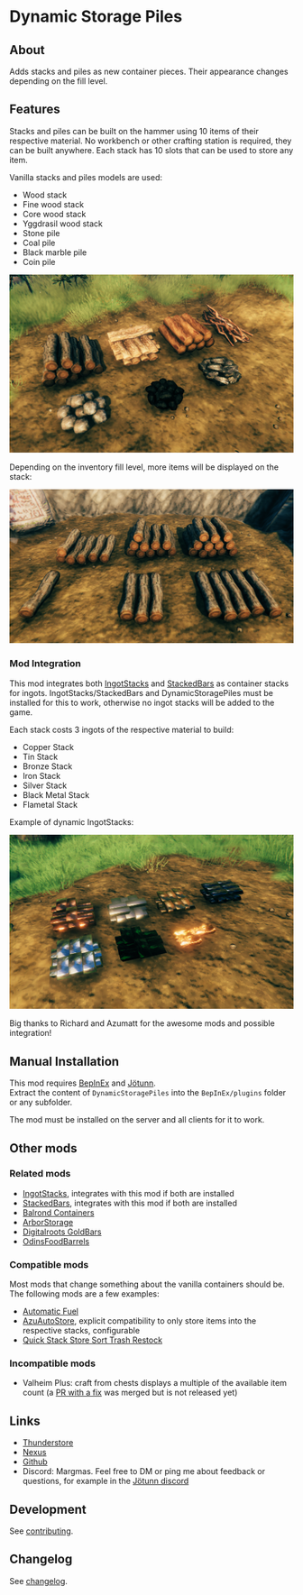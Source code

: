 # Dynamic Storage Piles

## About

Adds stacks and piles as new container pieces. Their appearance changes depending on the fill level.


## Features

Stacks and piles can be built on the hammer using 10 items of their respective material.
No workbench or other crafting station is required, they can be built anywhere.
Each stack has 10 slots that can be used to store any item.

Vanilla stacks and piles models are used:
- Wood stack
- Fine wood stack
- Core wood stack
- Yggdrasil wood stack
- Stone pile
- Coal pile
- Black marble pile
- Coin pile

![StackOverview](https://raw.githubusercontent.com/MSchmoecker/Dynamic-Storage-Piles/master/Docs/StackOverview.png)

Depending on the inventory fill level, more items will be displayed on the stack:

![StackOverview](https://raw.githubusercontent.com/MSchmoecker/Dynamic-Storage-Piles/master/Docs/StateShowcase.png)

### Mod Integration

This mod integrates both [IngotStacks](https://valheim.thunderstore.io/package/MySoloTeam/IngotStacks/) and [StackedBars](https://valheim.thunderstore.io/package/Azumatt/StackedBars/) as container stacks for ingots.
IngotStacks/StackedBars and DynamicStoragePiles must be installed for this to work, otherwise no ingot stacks will be added to the game.

Each stack costs 3 ingots of the respective material to build:
- Copper Stack
- Tin Stack
- Bronze Stack
- Iron Stack
- Silver Stack
- Black Metal Stack
- Flametal Stack

Example of dynamic IngotStacks:

![IngotStacksShowcase](https://raw.githubusercontent.com/MSchmoecker/Dynamic-Storage-Piles/master/Docs/IngotStacksIntegrationShowcase.png)

Big thanks to Richard and Azumatt for the awesome mods and possible integration!


## Manual Installation

This mod requires [BepInEx](https://valheim.thunderstore.io/package/denikson/BepInExPack_Valheim/) and [Jötunn](https://valheim.thunderstore.io/package/ValheimModding/Jotunn/).\
Extract the content of `DynamicStoragePiles` into the `BepInEx/plugins` folder or any subfolder.

The mod must be installed on the server and all clients for it to work.

## Other mods

### Related mods

- [IngotStacks](https://valheim.thunderstore.io/package/MySoloTeam/IngotStacks/), integrates with this mod if both are installed
- [StackedBars](https://valheim.thunderstore.io/package/Azumatt/StackedBars/), integrates with this mod if both are installed
- [Balrond Containers](https://valheim.thunderstore.io/package/Balrond/balrond_containers/)
- [ArborStorage](https://valheim.thunderstore.io/package/coemt/ArborStorage/)
- [Digitalroots GoldBars](https://valheim.thunderstore.io/package/Digitalroot/Digitalroots_GoldBars/)
- [OdinsFoodBarrels](https://valheim.thunderstore.io/package/OdinPlus/OdinsFoodBarrels/)


### Compatible mods

Most mods that change something about the vanilla containers should be.
The following mods are a few examples:
- [Automatic Fuel](https://valheim.thunderstore.io/package/TastyChickenLegs/AutomaticFuel/)
- [AzuAutoStore](https://valheim.thunderstore.io/package/Azumatt/AzuAutoStore/), explicit compatibility to only store items into the respective stacks, configurable
- [Quick Stack Store Sort Trash Restock](https://valheim.thunderstore.io/package/Goldenrevolver/Quick_Stack_Store_Sort_Trash_Restock/)

### Incompatible mods

- Valheim Plus: craft from chests displays a multiple of the available item count (a [PR with a fix](https://github.com/Grantapher/ValheimPlus/pull/21) was merged but is not released yet)


## Links

- [Thunderstore](https://valheim.thunderstore.io/package/MSchmoecker/DynamicStoragePiles/)
- [Nexus](https://www.nexusmods.com/valheim/mods/2527)
- [Github](https://github.com/MSchmoecker/Dynamic-Storage-Piles)
- Discord: Margmas. Feel free to DM or ping me about feedback or questions, for example in the [Jötunn discord](https://discord.gg/DdUt6g7gyA)


## Development

See [contributing](https://github.com/MSchmoecker/Dynamic-Storage-Piles/blob/master/CONTRIBUTING.md).


## Changelog
See [changelog](https://github.com/MSchmoecker/Dynamic-Storage-Piles/blob/master/CHANGELOG.md).

